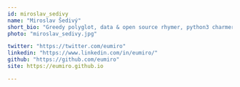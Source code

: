 ```yaml
---
id: miroslav_sedivy
name: "Miroslav Šedivý"
short_bio: "Greedy polyglot, data & open source rhymer, python3 charmer, sustainable urbanist, unicode collector, wandering openstreetmapper, and an hjkl juggler."
photo: "miroslav_sedivy.jpg"

twitter: "https://twitter.com/eumiro"
linkedin: "https://www.linkedin.com/in/eumiro/"
github: "https://github.com/eumiro"
site: https://eumiro.github.io

---
```

